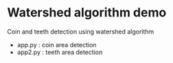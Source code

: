 # Watershed algorithm demo

Coin and teeth detection using watershed algorithm

* app.py : coin area detection
* app2.py : teeth area detection
